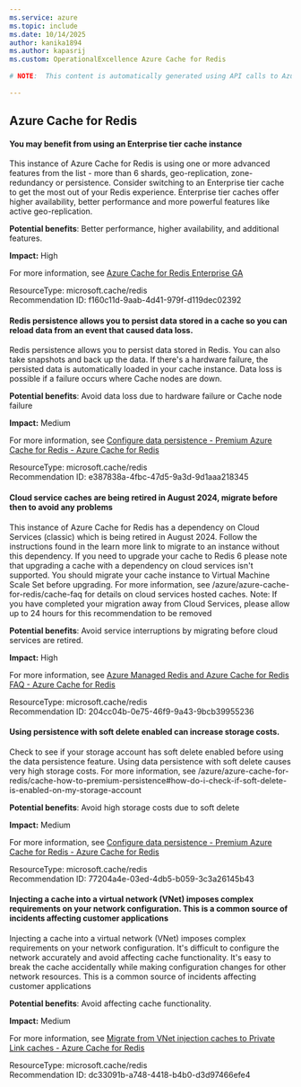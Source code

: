 ```yaml
---
ms.service: azure
ms.topic: include
ms.date: 10/14/2025
author: kanika1894
ms.author: kapasrij
ms.custom: OperationalExcellence Azure Cache for Redis
  
# NOTE:  This content is automatically generated using API calls to Azure. Any edits made on these files will be overwritten in the next run of the script. 
  
---
```

  
## Azure Cache for Redis  
  
<!--f160c11d-9aab-4d41-979f-d119dec02392_begin-->

#### You may benefit from using an Enterprise tier cache instance  
  
This instance of Azure Cache for Redis is using one or more advanced features from the list - more than 6 shards, geo-replication, zone-redundancy or persistence. Consider switching to an Enterprise tier cache to get the most out of your Redis experience. Enterprise tier caches offer higher availability, better performance and more powerful features like active geo-replication.  
  
**Potential benefits**: Better performance, higher availability, and additional features.  

**Impact:** High
  
For more information, see [Azure Cache for Redis Enterprise GA](https://aka.ms/redisenterpriseupgrade)  

ResourceType: microsoft.cache/redis  
Recommendation ID: f160c11d-9aab-4d41-979f-d119dec02392  


<!--f160c11d-9aab-4d41-979f-d119dec02392_end-->

<!--e387838a-4fbc-47d5-9a3d-9d1aaa218345_begin-->

#### Redis persistence allows you to persist data stored in a cache so you can reload data from an event that caused data loss.  
  
Redis persistence allows you to persist data stored in Redis. You can also take snapshots and back up the data. If there's a hardware failure, the persisted data is automatically loaded in your cache instance.  Data loss is possible if a failure occurs where Cache nodes are down.  
  
**Potential benefits**: Avoid data loss due to hardware failure or Cache node failure  

**Impact:** Medium
  
For more information, see [Configure data persistence - Premium Azure Cache for Redis - Azure Cache for Redis](https://aka.ms/redis/persistence)  

ResourceType: microsoft.cache/redis  
Recommendation ID: e387838a-4fbc-47d5-9a3d-9d1aaa218345  


<!--e387838a-4fbc-47d5-9a3d-9d1aaa218345_end-->

<!--204cc04b-0e75-46f9-9a43-9bcb39955236_begin-->

#### Cloud service caches are being retired in August 2024, migrate before then to avoid any problems  
  
This instance of Azure Cache for Redis has a dependency on Cloud Services (classic) which is being retired in August 2024. Follow the instructions found in the learn more link to migrate to an instance without this dependency. If you need to upgrade your cache to Redis 6 please note that upgrading a cache with a dependency on cloud services isn't supported. You should migrate your cache instance to Virtual Machine Scale Set before upgrading. For more information, see /azure/azure-cache-for-redis/cache-faq for details on cloud services hosted caches. Note: If you have completed your migration away from Cloud Services, please allow up to 24 hours for this recommendation to be removed  
  
**Potential benefits**: Avoid service interruptions by migrating before cloud services are retired.  

**Impact:** High
  
For more information, see [Azure Managed Redis and Azure Cache for Redis FAQ - Azure Cache for Redis](/azure/azure-cache-for-redis/cache-faq#caches-with-a-dependency-on-cloud-services-%28classic%29)  

ResourceType: microsoft.cache/redis  
Recommendation ID: 204cc04b-0e75-46f9-9a43-9bcb39955236  


<!--204cc04b-0e75-46f9-9a43-9bcb39955236_end-->

<!--77204a4e-03ed-4db5-b059-3c3a26145b43_begin-->

#### Using persistence with soft delete enabled can increase storage costs.  
  
Check to see if your storage account has soft delete enabled before using the data persistence feature. Using data persistence with soft delete causes very high storage costs. For more information, see /azure/azure-cache-for-redis/cache-how-to-premium-persistence#how-do-i-check-if-soft-delete-is-enabled-on-my-storage-account  
  
**Potential benefits**: Avoid high storage costs due to soft delete  

**Impact:** Medium
  
For more information, see [Configure data persistence - Premium Azure Cache for Redis - Azure Cache for Redis](https://aka.ms/redis/persistence)  

ResourceType: microsoft.cache/redis  
Recommendation ID: 77204a4e-03ed-4db5-b059-3c3a26145b43  


<!--77204a4e-03ed-4db5-b059-3c3a26145b43_end-->





<!--dc33091b-a748-4418-b4b0-d3d97466efe4_begin-->

#### Injecting a cache into a virtual network (VNet) imposes complex requirements on your network configuration. This is a common source of incidents affecting customer applications  
  
Injecting a cache into a virtual network (VNet) imposes complex requirements on your network configuration. It's difficult to configure the network accurately and avoid affecting cache functionality. It's easy to break the cache accidentally while making configuration changes for other network resources. This is a common source of incidents affecting customer applications  
  
**Potential benefits**: Avoid affecting cache functionality.  

**Impact:** Medium
  
For more information, see [Migrate from VNet injection caches to Private Link caches - Azure Cache for Redis](https://aka.ms/VnetToPrivateLink)  

ResourceType: microsoft.cache/redis  
Recommendation ID: dc33091b-a748-4418-b4b0-d3d97466efe4  


<!--dc33091b-a748-4418-b4b0-d3d97466efe4_end-->

<!--articleBody-->
